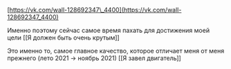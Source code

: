 [https://vk.com/wall-128692347\_4400](https://vk.com/wall-128692347_4400)

Именно поэтому сейчас самое время пахать для достижения моей цели [[Я должен быть очень крутым]]

Это именно то, самое главное качество, которое отличает меня от меня прежнего (лето 2021 -> ноябрь 2021) [[Я завел двигатель]]